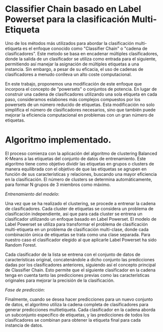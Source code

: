 # Classifier Chain basado en Label Powerset para la clasificación Multi-Etiqueta 

Uno de los métodos más utilizados para abordar la clasificación multi-etiqueta es el
enfoque conocido como "Classifier Chain" o "cadena de clasificadores". Este metodo se
basa en encadenar múltiples clasificadores, donde la salida de un clasificador se utiliza
como entrada para el siguiente, permitiendo así manejar la asignación de múltiples
etiquetas a una instancia. Sin embargo, a pesar de su eficacia, el uso de cadenas de
clasificadores a menudo conlleva un alto coste computacional. 

En este trabajo, proponemos una modificación de este enfoque que incorpora el concepto de
"powersets" o conjuntos de potencia. En lugar de construir una cadena de
clasificadores utilizando una sola etiqueta en cada paso, consideramos eslabones más
complejos compuestos por los powersets de un número reducido de etiquetas. Esta
modificación no solo simplifica el número de clasificadores necesarios, sino que
también puede mejorar la eficiencia computacional en problemas con un gran número
de etiquetas. 

# Algoritmo implementado.

El proceso comienza con la aplicación del algoritmo de clustering Balanced K-Means a
las etiquetas del conjunto de datos de entrenamiento. Este algoritmo tiene como
objetivo dividir las etiquetas en grupos o clusters de manera equilibrada con el objetivo
de que las etiquetas se agrupen en función de sus características y relaciones,
buscando una mayor eficiencia en la clasificación. El número de clusters se determina
automáticamente, para formar N grupos de 3 miembros como máximo.


_Entrenamiento del modelo_:

Una vez que se ha realizado el clustering, se procede a entrenar la cadena de
clasificadores. Cada cluster de etiquetas se considera un problema de clasificación
independiente, asi que para cada cluster se entrena un clasificador utilizando un
enfoque basado en Label Powerset. El modelo de Label Powerset se utiliza para
transformar el problema de clasificación multi-etiqueta en un problema de clasificación
multi-clase, donde cada combinación única de etiquetas se trata como una clase
separada. Para nuestro caso el clasificador elegido al que aplicarle Label Powerset ha
sido Random Forest.

Cada clasificador de la lista se entrena con el conjunto de datos de características
original, concatenándole a dicho conjunto las predicciones dadas por los clasificadores
anteriores, siguiendo así el concepto principal de Classifier Chain. Esto permite que el
siguiente clasificador en la cadena tenga en cuenta tanto las predicciones previas como
las características originales para mejorar la precisión de la clasificación.


_Fase de predicción_:

Finalmente, cuando se desea hacer predicciones para un nuevo conjunto de datos, el
algoritmo utiliza la cadena completa de clasificadores para generar predicciones multietiqueta. Cada clasificador en la cadena aborda un subconjunto específico de
etiquetas, y las predicciones de todos los clasificadores se combinan para obtener la
etiqueta final para cada instancia de datos. 


